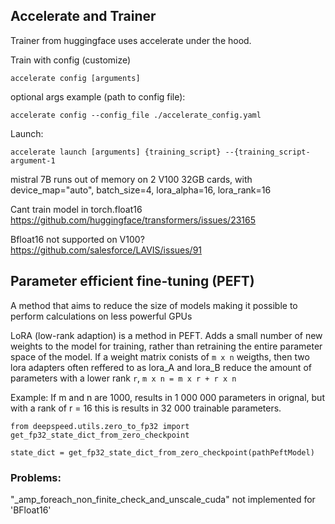 ## Accelerate and Trainer


Trainer from huggingface uses accelerate under the hood. 


Train with config (customize) 

```
accelerate config [arguments]
```

optional args example (path to config file):
```
accelerate config --config_file ./accelerate_config.yaml
```

Launch: 

```
accelerate launch [arguments] {training_script} --{training_script-argument-1
```


mistral 7B runs out of memory on 2 V100 32GB cards, with device_map="auto", batch_size=4, lora_alpha=16, lora_rank=16

Cant train model in torch.float16
https://github.com/huggingface/transformers/issues/23165


Bfloat16 not supported on V100? 
https://github.com/salesforce/LAVIS/issues/91


## Parameter efficient fine-tuning (PEFT)

A method that aims to reduce the size of models making it possible to perform calculations on less powerful GPUs

LoRA (low-rank adaption) is a method in PEFT. Adds a small number of new weights to the model for training, rather than retraining the entire parameter space of the model. If a weight matrix conists of `m x n` weigths, then two lora adapters often reffered to as lora_A and lora_B reduce the amount of parameters with a lower rank `r`, `m x n = m x r + r x n`

Example: 
If m and n are 1000, results in 1 000 000 parameters in orignal, but with a rank of r = 16 this is results in 32 000 trainable parameters. 

```
from deepspeed.utils.zero_to_fp32 import get_fp32_state_dict_from_zero_checkpoint

state_dict = get_fp32_state_dict_from_zero_checkpoint(pathPeftModel)
```



### Problems: 

"_amp_foreach_non_finite_check_and_unscale_cuda" not implemented for 'BFloat16'
